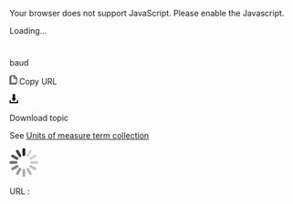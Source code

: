 Your browser does not support JavaScript. Please enable the Javascript.

Loading...

# 

baud

![Copy URL](baud_files/Copy.png)
Copy URL

![Download](baud_files/Download.png)

Download topic

See [Units of measure term collection](https://worldready.cloudapp.net/Styleguide/Read?id=2700&topicid=28884)

![In progress](baud_files/activity-large.gif)

URL :
